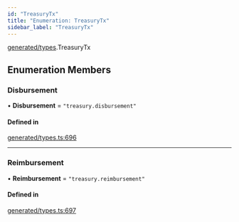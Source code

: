 ```yaml
---
id: "TreasuryTx"
title: "Enumeration: TreasuryTx"
sidebar_label: "TreasuryTx"
---
```


[generated/types](../../../../modules/Generated/Types/Types.md).TreasuryTx

## Enumeration Members

### Disbursement

• **Disbursement** = ``"treasury.disbursement"``

#### Defined in

[generated/types.ts:696](https://github.com/PolymeshAssociation/polymesh-sdk/blob/372a67e5d/src/generated/types.ts#L696)

___

### Reimbursement

• **Reimbursement** = ``"treasury.reimbursement"``

#### Defined in

[generated/types.ts:697](https://github.com/PolymeshAssociation/polymesh-sdk/blob/372a67e5d/src/generated/types.ts#L697)
